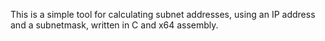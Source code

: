 This is a simple tool for calculating subnet addresses, using an IP address and a subnetmask, written in C and x64 assembly.
